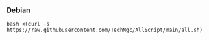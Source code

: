 ### Debian

```
bash <(curl -s https://raw.githubusercontent.com/TechMgc/AllScript/main/all.sh)
```
